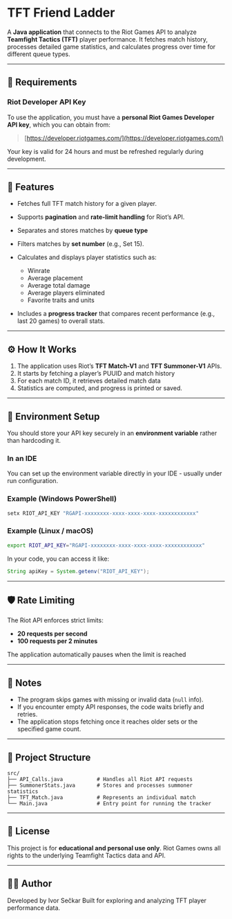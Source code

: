 # TFT Friend Ladder

A **Java application** that connects to the Riot Games API to analyze **Teamfight Tactics (TFT)** player performance. It fetches match history, processes detailed game statistics, and calculates progress over time for different queue types.

---

## 🔑 Requirements

### Riot Developer API Key

To use the application, you must have a **personal Riot Games Developer API key**, which you can obtain from:

> [https://developer.riotgames.com/](https://developer.riotgames.com/)

Your key is valid for 24 hours and must be refreshed regularly during development.

---

## 🧩 Features

* Fetches full TFT match history for a given player.
* Supports **pagination** and **rate-limit handling** for Riot’s API.
* Separates and stores matches by **queue type**
* Filters matches by **set number** (e.g., Set 15).
* Calculates and displays player statistics such as:

  * Winrate
  * Average placement
  * Average total damage
  * Average players eliminated
  * Favorite traits and units
* Includes a **progress tracker** that compares recent performance (e.g., last 20 games) to overall stats.

---

## ⚙️ How It Works

1. The application uses Riot’s **TFT Match-V1** and **TFT Summoner-V1** APIs.
2. It starts by fetching a player’s PUUID and match history
3. For each match ID, it retrieves detailed match data
4. Statistics are computed, and progress is printed or saved.

---

## 🌱 Environment Setup

You should store your API key securely in an **environment variable** rather than hardcoding it.

### In an IDE

You can set up the environment variable directly in your IDE - usually under run configuration.

### Example (Windows PowerShell)

```powershell
setx RIOT_API_KEY "RGAPI-xxxxxxxx-xxxx-xxxx-xxxx-xxxxxxxxxxxx"
```

### Example (Linux / macOS)

```bash
export RIOT_API_KEY="RGAPI-xxxxxxxx-xxxx-xxxx-xxxx-xxxxxxxxxxxx"
```

In your code, you can access it like:

```java
String apiKey = System.getenv("RIOT_API_KEY");
```
---

## 🛡️ Rate Limiting

The Riot API enforces strict limits:

* **20 requests per second**
* **100 requests per 2 minutes**

The application automatically pauses when the limit is reached

---

## 🧠 Notes

* The program skips games with missing or invalid data (`null` info).
* If you encounter empty API responses, the code waits briefly and retries.
* The application stops fetching once it reaches older sets or the specified game count.

---

## 📁 Project Structure

```
src/
├── API_Calls.java           # Handles all Riot API requests
├── SummonerStats.java       # Stores and processes summoner statistics
├── TFT_Match.java           # Represents an individual match
└── Main.java                # Entry point for running the tracker
```

---

## 📜 License

This project is for **educational and personal use only**.
Riot Games owns all rights to the underlying Teamfight Tactics data and API.

---

## 🧑‍💻 Author

Developed by Ivor Sečkar
Built for exploring and analyzing TFT player performance data.
